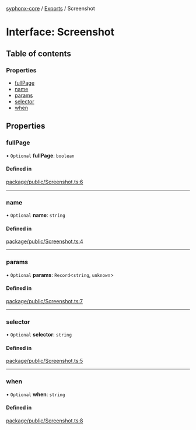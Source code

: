 [syphonx-core](../README.md) / [Exports](../modules.md) / Screenshot

# Interface: Screenshot

## Table of contents

### Properties

- [fullPage](Screenshot.md#fullpage)
- [name](Screenshot.md#name)
- [params](Screenshot.md#params)
- [selector](Screenshot.md#selector)
- [when](Screenshot.md#when)

## Properties

### fullPage

• `Optional` **fullPage**: `boolean`

#### Defined in

[package/public/Screenshot.ts:6](https://github.com/dtempx/syphonx-core/blob/1f6e1bf/package/public/Screenshot.ts#L6)

___

### name

• `Optional` **name**: `string`

#### Defined in

[package/public/Screenshot.ts:4](https://github.com/dtempx/syphonx-core/blob/1f6e1bf/package/public/Screenshot.ts#L4)

___

### params

• `Optional` **params**: `Record`\<`string`, `unknown`\>

#### Defined in

[package/public/Screenshot.ts:7](https://github.com/dtempx/syphonx-core/blob/1f6e1bf/package/public/Screenshot.ts#L7)

___

### selector

• `Optional` **selector**: `string`

#### Defined in

[package/public/Screenshot.ts:5](https://github.com/dtempx/syphonx-core/blob/1f6e1bf/package/public/Screenshot.ts#L5)

___

### when

• `Optional` **when**: `string`

#### Defined in

[package/public/Screenshot.ts:8](https://github.com/dtempx/syphonx-core/blob/1f6e1bf/package/public/Screenshot.ts#L8)
